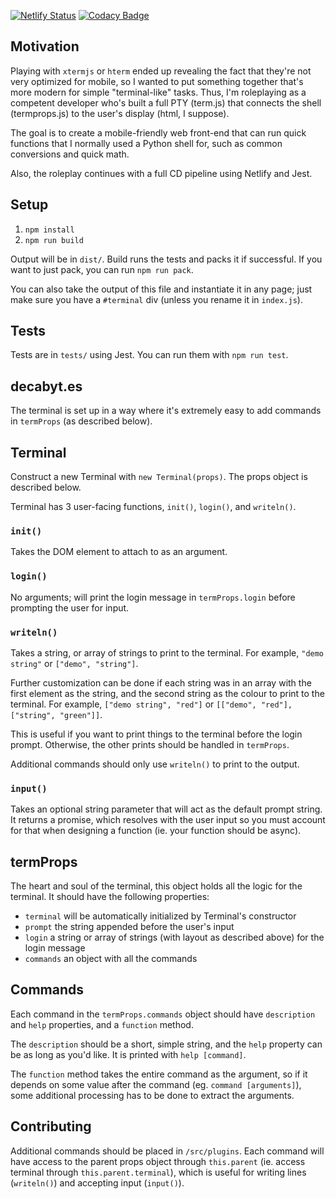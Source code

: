 [![Netlify Status](https://api.netlify.com/api/v1/badges/ff1e5f00-d1b3-4afc-82ba-afb0fd954c23/deploy-status)](https://app.netlify.com/sites/elastic-bohr-2f351e/deploys) [![Codacy Badge](https://api.codacy.com/project/badge/Grade/6ee1759e74e8413fb5796c69d8f1aaf7)](https://www.codacy.com/manual/lcfyi/decabyt.es?utm_source=github.com&utm_medium=referral&utm_content=lcfyi/decabyt.es&utm_campaign=Badge_Grade)

## Motivation

Playing with `xtermjs` or `hterm` ended up revealing the fact that they're not very optimized for mobile, so I wanted to put something together that's more modern for simple "terminal-like" tasks. Thus, I'm roleplaying as a competent developer who's built a full PTY (term.js) that connects the shell (termprops.js) to the user's display (html, I suppose).

The goal is to create a mobile-friendly web front-end that can run quick functions that I normally used a Python shell for, such as common conversions and quick math.

Also, the roleplay continues with a full CD pipeline using Netlify and Jest.

## Setup

1.  `npm install`
2.  `npm run build`

Output will be in `dist/`. Build runs the tests and packs it if successful. If you want to just pack, you can run `npm run pack`.

You can also take the output of this file and instantiate it in any page; just make sure you have a `#terminal` div (unless you rename it in `index.js`).

## Tests

Tests are in `tests/` using Jest. You can run them with `npm run test`.

## decabyt.es

The terminal is set up in a way where it's extremely easy to add commands in `termProps` (as described below).

## Terminal

Construct a new Terminal with `new Terminal(props)`. The props object is described below.

Terminal has 3 user-facing functions, `init()`, `login()`, and `writeln()`.

### `init()`

Takes the DOM element to attach to as an argument.

### `login()`

No arguments; will print the login message in `termProps.login` before prompting the user for input.

### `writeln()`

Takes a string, or array of strings to print to the terminal. For example, `"demo string"` or `["demo", "string"]`.

Further customization can be done if each string was in an array with the first element as the string, and the second string as the colour to print to the terminal. For example, `["demo string", "red"]` or `[["demo", "red"], ["string", "green"]]`.

This is useful if you want to print things to the terminal before the login prompt. Otherwise, the other prints should be handled in `termProps`.

Additional commands should only use `writeln()` to print to the output.

### `input()`

Takes an optional string parameter that will act as the default prompt string. It returns a promise, which resolves with the user input so you must account for that when designing a function (ie. your function should be async).

## termProps

The heart and soul of the terminal, this object holds all the logic for the terminal. It should have the following properties:

- `terminal` will be automatically initialized by Terminal's constructor
- `prompt` the string appended before the user's input
- `login` a string or array of strings (with layout as described above) for the login message
- `commands` an object with all the commands

## Commands

Each command in the `termProps.commands` object should have `description` and `help` properties, and a `function` method.

The `description` should be a short, simple string, and the `help` property can be as long as you'd like. It is printed with `help [command]`.

The `function` method takes the entire command as the argument, so if it depends on some value after the command (eg. `command [arguments]`), some additional processing has to be done to extract the arguments.

## Contributing

Additional commands should be placed in `/src/plugins`. Each command will have access to the parent props object through `this.parent` (ie. access terminal through `this.parent.terminal`), which is useful for writing lines (`writeln()`) and accepting input (`input()`).
